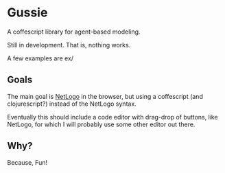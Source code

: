 # Gussie

A coffescript library for agent-based modeling.

Still in development. That is, nothing works.

A few examples are ex/

## Goals

The main goal is [NetLogo](https://ccl.northwestern.edu/netlogo/) in the browser, but using a coffescript (and clojurescript?) instead of the NetLogo syntax.

Eventually this should include a code editor with drag-drop of buttons, like NetLogo, for which I will probably use some other editor out there.

## Why?

Because, Fun!
